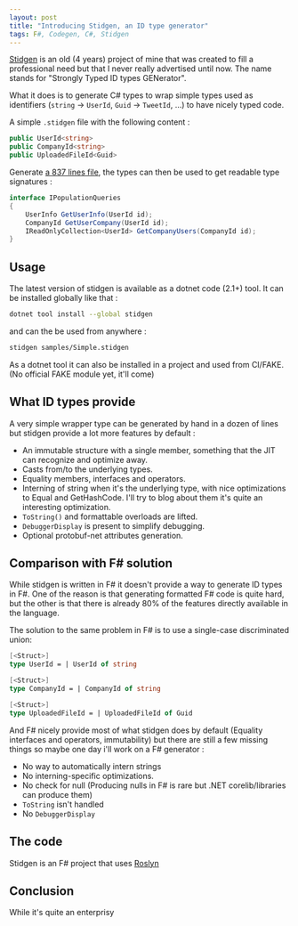 ```yaml
---
layout: post
title: "Introducing Stidgen, an ID type generator"
tags: F#, Codegen, C#, Stidgen
---
```


[Stidgen](https://github.com/vbfox/stidgen) is an old (4 years) project of mine
that was created to fill a professional need but that I never really advertised
until now. The name stands for "Strongly Typed ID types GENerator".

What it does is to generate C# types to wrap simple types used as identifiers
(`string` -> `UserId`, `Guid` -> `TweetId`, ...) to have nicely typed code.

A simple `.stidgen` file with the following content :

```csharp
public UserId<string>
public CompanyId<string>
public UploadedFileId<Guid>
```

Generate [a 837 lines file](https://github.com/vbfox/stidgen/blob/1.1.0/samples/Simple.Generated.cs), the types can then be used to get readable type signatures :

```csharp
interface IPopulationQueries
{
    UserInfo GetUserInfo(UserId id);
    CompanyId GetUserCompany(UserId id);
    IReadOnlyCollection<UserId> GetCompanyUsers(CompanyId id);
}
```

## Usage

The latest version of stidgen is available as a dotnet code (2.1+) tool. It can be installed globally like that :

```bash
dotnet tool install --global stidgen
```

and can the be used from anywhere :

```bash
stidgen samples/Simple.stidgen
```

As a dotnet tool it can also be installed in a project and used from CI/FAKE. (No official FAKE module yet, it'll come)

## What ID types provide

A very simple wrapper type can be generated by hand in a dozen of lines but stidgen provide a lot more features by default :

* An immutable structure with a single member, something that the JIT can recognize and optimize away.
* Casts from/to the underlying types.
* Equality members, interfaces and operators.
* Interning of string when it's the underlying type, with nice optimizations to Equal and GetHashCode. I'll try to blog about them it's quite an interesting optimization.
* `ToString()` and formattable overloads are lifted.
* `DebuggerDisplay` is present to simplify debugging.
* Optional protobuf-net attributes generation.

## Comparison with F# solution

While stidgen is written in F# it doesn't provide a way to generate ID types in F#. One of the reason is that generating formatted F# code is quite hard, but the other is that there is already 80% of the features directly available in the language.

The solution to the same problem in F# is to use a single-case discriminated union:

```fsharp
[<Struct>]
type UserId = | UserId of string

[<Struct>]
type CompanyId = | CompanyId of string

[<Struct>]
type UploadedFileId = | UploadedFileId of Guid
```

And F# nicely provide most of what stidgen does by default (Equality interfaces and operators, immutability) but there are still a few missing things so maybe one day i'll work on a F# generator :

* No way to automatically intern strings
* No interning-specific optimizations.
* No check for null (Producing nulls in F# is rare but .NET corelib/libraries can produce them)
* `ToString` isn't handled
* No `DebuggerDisplay`

## The code

Stidgen is an F# project that uses [Roslyn](https://github.com/dotnet/roslyn)

## Conclusion

While it's quite an enterprisy